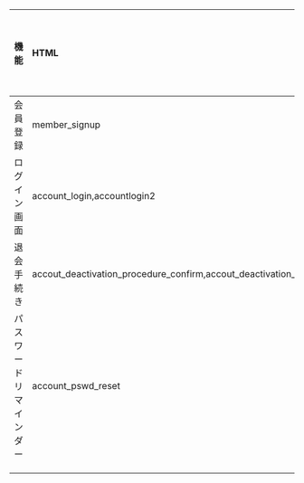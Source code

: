 
| 機能            | HTML                                                                                                           | パッケージ | コントローラ |
|:---------------|:---------------------------------------------------------------------------------------------------------------|:---------|:----------|
| 会員登録         | member_signup                                                                                                  |          |           |
| ログイン画面      | account_login,accountlogin2                                                                                    |          |           |
| 退会手続き       | accout_deactivation_procedure_confirm,accout_deactivation_procedure_input,accout_deactivation_procedure_finish |          |           |
| パスワードリマインダー| account_pswd_reset |          |           |
|                |                                                                                                                |          |           |
|                |                                                                                                                |          |           |
|                |                                                                                                                |          |           |


